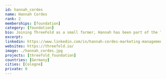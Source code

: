 ```yaml
---
id: hannah_cordes
name: Hannah Cordes
rank: 2
memberships: [foundation]
category: [foundation]
bio: Joining ThreeFold as a small farmer, Hannah has been part of the ThreeFold ecosystem for a few years. Recently, she’s joined ThreeFold’s promotion and communications team, where she’s mainly responsible for content creation and public relations. While studying International Management (B.Sc.) and International Business (M.A.) with a focus on Marketing Management in Germany, Canada, and Spain, Hannah has gathered professional experience in public relations, promotion, and event management in industries, such as aviation, lighting solutions, and FMCG. As an open-minded and curious individual, Hannah believes in lifelong learning and deeply appreciates the ThreeFold ecosystem for coming together from diverse backgrounds, bringing in different perspectives, and sharing the same values. She has a strong passion for everything related to sustainability, branding, and technology.
excerpt: 
linkedin: https://www.linkedin.com/in/hannah-cordes-marketing-management/
websites: https://threefold.io/
image: ./hannah_cordes.jpg
projects: [threefold_foundation]
countries: [Germany]
cities: [Cologne]
private: 0
---
```


